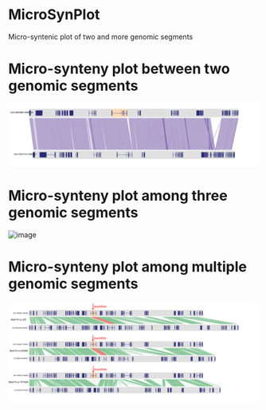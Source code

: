 # MicroSynPlot
Micro-syntenic plot of two and more genomic segments

# Micro-synteny plot between two genomic segments 
![image](https://github.com/caixu0518/MicroSynPlot/blob/main/images/Bra009055.txt.MicroSyn.png)

# Micro-synteny plot among three  genomic segments
![image](https://github.com/caixu0518/MicroSynPlot/blob/main/images/Bra028599.lst.MicroSyn.png)

# Micro-synteny plot among multiple genomic segments
![image](https://github.com/caixu0518/MicroSynPlot/blob/main/images/Bra028599.txt.MicroSyn_Multi-01.png)
